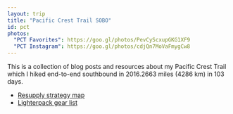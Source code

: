 ```yaml
---
layout: trip
title: "Pacific Crest Trail SOBO"
id: pct
photos:
  "PCT Favorites": https://goo.gl/photos/PevCyScxupGKG1XF9
  "PCT Instagram": https://goo.gl/photos/cdjQn7MoVaFmygCw8
---
```


This is a collection of blog posts and resources about my Pacific Crest Trail which I hiked end-to-end southbound in 2016.2663 miles (4286 km) in 103 days.

- [Resupply strategy map](https://www.google.com/maps/d/edit?mid=zM4srgOlkXEw.kwrTiONCt_xs&usp=sharing)
- [Lighterpack gear list](https://lighterpack.com/r/cvpntb)
